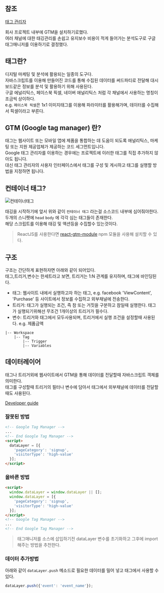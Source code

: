## 참조
[태그 관리자](https://support.google.com/tagmanager/answer/3281060?hl=ko&ref_topic=3281056)

회사 프로젝트 내부에 GTM을 설치하기로했다.  
여러 채널에 대한 태깅관리를 손쉽고 유지보수 비용이 적게 들어가는
분석도구로 구글 태그매니저를 이용하기로 결정했다.

## 태그란?

디지털 마케팅 및 분석에 활용되는 일종의 도구다.  
자바스크립트를 이용해 만들어진 코드를 통해 수집된 데이터를
써드파티로 전달해 대시보드같은 정보를 분석 및 활용하기 위해 사용된다.  
구글 에널리틱스, 페이스북 픽셀, 네이버 애널리틱스 처럼 각 채널에서 사용하는 명칭이 조금씩 상이하다.  
e.g. `페이스북 픽셀`은 1x1 이미지태그를 이용해 파라미터를 활용해가며, 데이터를 수집해서 픽셀이라고 부른다.

## GTM (Google tag manager) 란?

태그는 웹사이트 또는 모바일 앱에 제품을 통합하는 데 도움이 되도록 애널리틱스, 마케팅 또는 지원 제공업체가 제공하는 코드 세그먼트입니다.  
Google 태그 관리자를 이용하는 경우에는 프로젝트에 이러한 태그를 직접 추가하지 않아도 됩니다.  
대신 태그 관리자의 사용자 인터페이스에서 태그를 구성 및 게시하고 태그를 실행할 방법을 지정하면 됩니다.

## 컨테이너 태그?

![컨테이너태그](https://user-images.githubusercontent.com/58495926/77602681-6540c880-6f51-11ea-8b8f-d3b77cdf6138.png)

태깅을 시작하기에 앞서 위와 같이 `컨테이너 태그` 라는걸 소스코드 내부에 심어줘야한다.  
두개의 스니펫에 `head` `body` 에 각각 심는 태그들이 존재한다.  
해당 스크립트를 이용해 태깅 및 액션등을 수집할수 있는것이다.

> ReactJS를 사용한다면 [react-gtm-module](https://www.npmjs.com/package/react-gtm-module) npm 모듈을 사용해 설치할 수 있다.

## 구조

구조는 간단하게 표현하자면 아래와 같이 되어있다.  
태그,트리거,변수는 한세트라고 보면, 트리거는 1:N 관계를 유지하며, 태그에 바인딩된다.

- 태그: 웹사이트 내에서 실행하고자 하는 태그, e.g. facebook 'ViewContent', 'Purchase' 등 사이트에서 정보를 수집하고 외부채널에 전송한다.
- 트리거: 태그가 실행되는 조건, 즉 참 또는 거짓을 구분하고 참일때 실행한다. 태그가 실행되기위해선 무조건 1개이상의 트리거가 필수다.
- 변수: 트리거와 태그에서 모두사용되며, 트리거에서 실행 조건을 설정할때 사용된다. e.g. 제품금액

```
|-- Workspace
    |-- Tag
        |-- Trigger
        |-- Variables
```

## 데이터레이어

태그나 트리거외에 웹사이트에서 GTM을 통해 데이터를 전달할때 자바스크립트 객체를 의미한다.  
태그를 구성할때 트리거의 필터나 변수에 담아서 태그에서 외부채널에 데이터를 전달할때도 사용된다.

[Developer guide](https://developers.google.com/tag-manager/devguide#events)

### 잘못된 방법
```html
<!-- Google Tag Manager -->
...
<!-- End Google Tag Manager -->
<script>
  dataLayer = [{
    'pageCategory': 'signup',
    'visitorType': 'high-value'
  }];
</script>
```

### 올바른 방법
```html
<script>
  window.dataLayer = window.dataLayer || [];
  window.dataLayer = [{
    'pageCategory': 'signup',
    'visitorType': 'high-value'
  }];
</script>
<!-- Google Tag Manager -->
...
<!-- End Google Tag Manager -->
```
> 태그매니저를 소스에 삽입하기전 dataLayer 변수를 초기화하고 그후에 import 해주는 방법을 추천한다.


### 데이터 추가방법  
아래와 같이 `dataLayer.push` 메소드로 필요한 데이터를 밀어 넣고 태그에서 사용할 수 있다.
```js
dataLayer.push({'event': 'event_name'});
```






